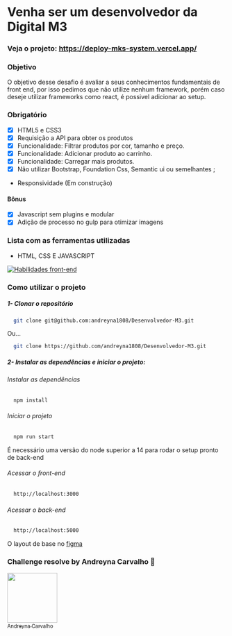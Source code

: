 # Venha ser um desenvolvedor da Digital M3

### Veja o projeto: https://deploy-mks-system.vercel.app/

### Objetivo

O objetivo desse desafio é avaliar a seus conhecimentos fundamentais de front end, por isso pedimos que não utilize nenhum framework, porém caso deseje utilizar frameworks como react, é possivel adicionar ao setup.
### Obrigatório

- [x] HTML5 e CSS3
- [x] Requisição a API para obter os produtos
- [x] Funcionalidade: Filtrar produtos por cor, tamanho e preço.
- [x] Funcionalidade: Adicionar produto ao carrinho.
- [x] Funcionalidade: Carregar mais produtos.
- [x] Não utilizar Bootstrap, Foundation Css, Semantic ui ou semelhantes ;
- Responsividade (Em construção)

#### Bônus

- [x] Javascript sem plugins e modular
- [x] Adição de processo no gulp para otimizar imagens
### Lista com as ferramentas utilizadas

- HTML, CSS E JAVASCRIPT

[![Habilidades front-end](https://skillicons.dev/icons?i=html,css,js)](https://skillicons.dev)

### Como utilizar o projeto

##### 1- Clonar o repositório

```bash
  git clone git@github.com:andreyna1808/Desenvolvedor-M3.git
```
  
   Ou...
   
```bash
  git clone https://github.com/andreyna1808/Desenvolvedor-M3.git
```

##### 2- Instalar as dependências e iniciar o projeto:

 ###### Instalar as dependências
 
```bash
  npm install
```

 ###### Iniciar o projeto
 
```bash
  npm run start
```

É necessário uma versão do node superior a 14 para rodar o setup pronto de back-end

 ###### Acessar o front-end

```bash
  http://localhost:3000
```

 ###### Acessar o back-end

```bash
  http://localhost:5000
```

O layout de base no [figma](https://www.figma.com/file/hPfcV6VClVfkHCtje9997Q/Desafio-m3?node-id=0%3A1)

### Challenge resolve by Andreyna Carvalho 🤗

[<img src="https://avatars.githubusercontent.com/u/87716793?v=4" width=115><br><sub>Andreyna Carvalho</sub>](https://github.com/andreyna1808)
  

